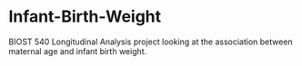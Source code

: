 # Infant-Birth-Weight
BIOST 540 Longitudinal Analysis project looking at the association between maternal age and infant birth weight.
